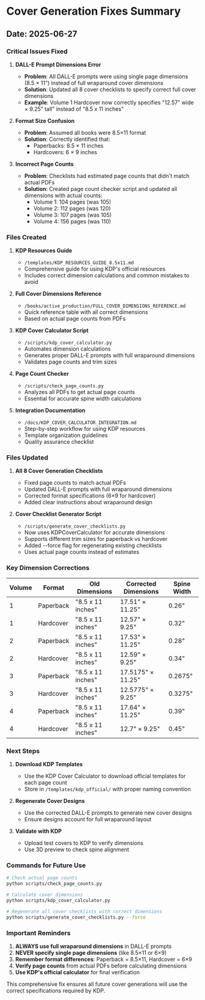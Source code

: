 # Cover Generation Fixes Summary

## Date: 2025-06-27

### Critical Issues Fixed

1. **DALL-E Prompt Dimensions Error**
   - **Problem**: All DALL-E prompts were using single page dimensions (8.5 × 11") instead of full wraparound cover dimensions
   - **Solution**: Updated all 8 cover checklists to specify correct full cover dimensions
   - **Example**: Volume 1 Hardcover now correctly specifies "12.57\" wide × 9.25\" tall" instead of "8.5 x 11 inches"

2. **Format Size Confusion**
   - **Problem**: Assumed all books were 8.5×11 format
   - **Solution**: Correctly identified that:
     - Paperbacks: 8.5 × 11 inches
     - Hardcovers: 6 × 9 inches

3. **Incorrect Page Counts**
   - **Problem**: Checklists had estimated page counts that didn't match actual PDFs
   - **Solution**: Created page count checker script and updated all dimensions with actual counts:
     - Volume 1: 104 pages (was 105)
     - Volume 2: 112 pages (was 120)
     - Volume 3: 107 pages (was 105)
     - Volume 4: 156 pages (was 110)

### Files Created

1. **KDP Resources Guide**
   - `/templates/KDP_RESOURCES_GUIDE_8.5x11.md`
   - Comprehensive guide for using KDP's official resources
   - Includes correct dimension calculations and common mistakes to avoid

2. **Full Cover Dimensions Reference**
   - `/books/active_production/FULL_COVER_DIMENSIONS_REFERENCE.md`
   - Quick reference table with all correct dimensions
   - Based on actual page counts from PDFs

3. **KDP Cover Calculator Script**
   - `/scripts/kdp_cover_calculator.py`
   - Automates dimension calculations
   - Generates proper DALL-E prompts with full wraparound dimensions
   - Validates page counts and trim sizes

4. **Page Count Checker**
   - `/scripts/check_page_counts.py`
   - Analyzes all PDFs to get actual page counts
   - Essential for accurate spine width calculations

5. **Integration Documentation**
   - `/docs/KDP_COVER_CALCULATOR_INTEGRATION.md`
   - Step-by-step workflow for using KDP resources
   - Template organization guidelines
   - Quality assurance checklist

### Files Updated

1. **All 8 Cover Generation Checklists**
   - Fixed page counts to match actual PDFs
   - Updated DALL-E prompts with full wraparound dimensions
   - Corrected format specifications (6×9 for hardcover)
   - Added clear instructions about wraparound design

2. **Cover Checklist Generator Script**
   - `/scripts/generate_cover_checklists.py`
   - Now uses KDPCoverCalculator for accurate dimensions
   - Supports different trim sizes for paperback vs hardcover
   - Added --force flag for regenerating existing checklists
   - Uses actual page counts instead of estimates

### Key Dimension Corrections

| Volume | Format    | Old Dimensions      | Corrected Dimensions | Spine Width |
|--------|-----------|-------------------|---------------------|-------------|
| 1      | Paperback | "8.5 x 11 inches" | 17.51" × 11.25"    | 0.26"       |
| 1      | Hardcover | "8.5 x 11 inches" | 12.57" × 9.25"     | 0.32"       |
| 2      | Paperback | "8.5 x 11 inches" | 17.53" × 11.25"    | 0.28"       |
| 2      | Hardcover | "8.5 x 11 inches" | 12.59" × 9.25"     | 0.34"       |
| 3      | Paperback | "8.5 x 11 inches" | 17.5175" × 11.25"  | 0.2675"     |
| 3      | Hardcover | "8.5 x 11 inches" | 12.5775" × 9.25"   | 0.3275"     |
| 4      | Paperback | "8.5 x 11 inches" | 17.64" × 11.25"    | 0.39"       |
| 4      | Hardcover | "8.5 x 11 inches" | 12.7" × 9.25"      | 0.45"       |

### Next Steps

1. **Download KDP Templates**
   - Use the KDP Cover Calculator to download official templates for each page count
   - Store in `/templates/kdp_official/` with proper naming convention

2. **Regenerate Cover Designs**
   - Use the corrected DALL-E prompts to generate new cover designs
   - Ensure designs account for full wraparound layout

3. **Validate with KDP**
   - Upload test covers to KDP to verify dimensions
   - Use 3D preview to check spine alignment

### Commands for Future Use

```bash
# Check actual page counts
python scripts/check_page_counts.py

# Calculate cover dimensions
python scripts/kdp_cover_calculator.py

# Regenerate all cover checklists with correct dimensions
python scripts/generate_cover_checklists.py --force
```

### Important Reminders

1. **ALWAYS use full wraparound dimensions** in DALL-E prompts
2. **NEVER specify single page dimensions** (like 8.5×11 or 6×9)
3. **Remember format differences**: Paperback = 8.5×11, Hardcover = 6×9
4. **Verify page counts** from actual PDFs before calculating dimensions
5. **Use KDP's official calculator** for final verification

This comprehensive fix ensures all future cover generations will use the correct specifications required by KDP.